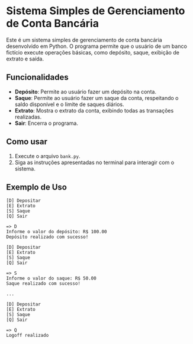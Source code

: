 # Sistema Simples de Gerenciamento de Conta Bancária

Este é um sistema simples de gerenciamento de conta bancária desenvolvido em Python. O programa permite que o usuário de um banco fictício execute operações básicas, como depósito, saque, exibição de extrato e saída.

## Funcionalidades

- **Depósito**: Permite ao usuário fazer um depósito na conta.
- **Saque**: Permite ao usuário fazer um saque da conta, respeitando o saldo disponível e o limite de saques diários.
- **Extrato**: Mostra o extrato da conta, exibindo todas as transações realizadas.
- **Sair**: Encerra o programa.

## Como usar

1. Execute o arquivo `bank.py`.
2. Siga as instruções apresentadas no terminal para interagir com o sistema.

## Exemplo de Uso

```
[D] Depositar
[E] Extrato
[S] Saque
[Q] Sair

=> D
Informe o valor do depósito: R$ 100.00
Depósito realizado com sucesso!

[D] Depositar
[E] Extrato
[S] Saque
[Q] Sair

=> S
Informe o valor do saque: R$ 50.00
Saque realizado com sucesso!

...

[D] Depositar
[E] Extrato
[S] Saque
[Q] Sair

=> Q
Logoff realizado
```

